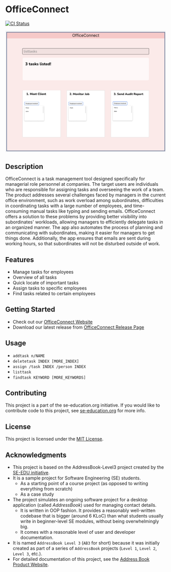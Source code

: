 # OfficeConnect

[![CI Status](https://github.com/AY2223S2-CS2103-F10-1/tp/workflows/Java%20CI/badge.svg)](https://github.com/AY2223S2-CS2103-F10-1/tp/actions)

![Ui](docs/images/Ui.png)

## Description

OfficeConnect is a task management tool designed specifically for managerial role personnel at companies. The target users are individuals who are responsible for assigning tasks and overseeing the work of a team. The product addresses several challenges faced by managers in the current office environment, such as work overload among subordinates, difficulties in coordinating tasks with a large number of employees, and time-consuming manual tasks like typing and sending emails. OfficeConnect offers a solution to these problems by providing better visibility into subordinates' workloads, allowing managers to efficiently delegate tasks in an organized manner. The app also automates the process of planning and communicating with subordinates, making it easier for managers to get things done. Additionally, the app ensures that emails are sent during working hours, so that subordinates will not be disturbed outside of work.

## Features

- Manage tasks for employees
- Overview of all tasks
- Quick locate of important tasks
- Assign tasks to specific employees
- Find tasks related to certain employees

## Getting Started

- Check out our [OfficeConnect Website](https://nus-cs2103-ay2223s2.github.io/tp/)
- Download our latest release from [OfficeConnect Release Page](https://github.com/AY2223S2-CS2103T-W10-1/tp/releases)

## Usage

- `addtask n/NAME`
- `deletetask INDEX [MORE_INDEX]`
- `assign /task INDEX /person INDEX`
- `listtask`
- `findtask KEYWORD [MORE_KEYWORDS]`

## Contributing

This project is a part of the se-education.org initiative. If you would like to contribute code to this project, see [se-education.org](https://se-education.org#https://se-education.org/#contributing) for more info.

## License

This project is licensed under the [MIT License](LICENSE).

## Acknowledgments


* This project is based on the AddressBook-Level3 project created by the [SE-EDU initiative](https://se-education.org).
* It is a sample project for Software Engineering (SE) students.
  * As a starting point of a course project (as opposed to writing everything from scratch)
  * As a case study
* The project simulates an ongoing software project for a desktop application (called _AddressBook_) used for managing contact details.
  * It is written in OOP fashion. It provides a reasonably well-written codebase that is bigger (around 6 KLoC) than what students usually write in beginner-level SE modules, without being overwhelmingly big.
  * It comes with a reasonable level of user and developer documentation.
* It is named `AddressBook Level 3` (`AB3` for short) because it was initially created as part of a series of `AddressBook` projects (`Level 1`, `Level 2`, `Level 3`, etc.).
* For detailed documentation of this project, see the [Address Book Product Website](https://se-education.org/addressbook-level3).
